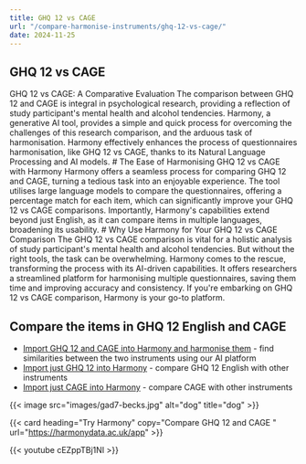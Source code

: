 ```yaml
---
title: GHQ 12 vs CAGE
url: "/compare-harmonise-instruments/ghq-12-vs-cage/"
date: 2024-11-25
---
```


## GHQ 12 vs CAGE

GHQ 12 vs CAGE: A Comparative Evaluation The comparison between GHQ 12 and CAGE is integral in psychological research, providing a reflection of study participant's mental health and alcohol tendencies. Harmony, a generative AI tool, provides a simple and quick process for overcoming the challenges of this research comparison, and the arduous task of harmonisation. Harmony effectively enhances the process of questionnaires harmonisation, like GHQ 12 vs CAGE, thanks to its Natural Language Processing and AI models. # The Ease of Harmonising GHQ 12 vs CAGE with Harmony Harmony offers a seamless process for comparing GHQ 12 and CAGE, turning a tedious task into an enjoyable experience. The tool utilises large language models to compare the questionnaires, offering a percentage match for each item, which can significantly improve your GHQ 12 vs CAGE comparisons. Importantly, Harmony's capabilities extend beyond just English, as it can compare items in multiple languages, broadening its usability. # Why Use Harmony for Your GHQ 12 vs CAGE Comparison The GHQ 12 vs CAGE comparison is vital for a holistic analysis of study participant's mental health and alcohol tendencies. But without the right tools, the task can be overwhelming. Harmony comes to the rescue, transforming the process with its AI-driven capabilities. It offers researchers a streamlined platform for harmonising multiple questionnaires, saving them time and improving accuracy and consistency. If you're embarking on GHQ 12 vs CAGE comparison, Harmony is your go-to platform.

## Compare the items in GHQ 12 English and CAGE

* <a href="https://harmonydata.ac.uk/app/#/import/W3siaW5zdHJ1bWVudF9uYW1lIjogIkdIUSAxMiBFbmdsaXNoIiwgInF1ZXN0aW9ucyI6IFt7InF1ZXN0aW9uX3RleHQiOiAiQmVlbiBhYmxlIHRvIGNvbmNlbnRyYXRlIG9uIHdoYXQgeW91XHUyMDE5cmUgZG9pbmc_ICJ9LCB7InF1ZXN0aW9uX3RleHQiOiAiTG9zdCBtdWNoIHNsZWVwIG92ZXIgd29ycnk_In0sIHsicXVlc3Rpb25fdGV4dCI6ICJGZWx0IHlvdSB3ZXJlIHBsYXlpbmcgYSB1c2VmdWwgcGFydCBpbiB0aGluZ3M_In0sIHsicXVlc3Rpb25fdGV4dCI6ICJGZWx0IGNhcGFibGUgb2YgbWFraW5nIGRlY2lzaW9ucyBhYm91dCB0aGluZ3M_In0sIHsicXVlc3Rpb25fdGV4dCI6ICJGZWx0IGNvbnN0YW50bHkgdW5kZXIgc3RyYWluPyJ9LCB7InF1ZXN0aW9uX3RleHQiOiAiRmVsdCB5b3UgY291bGRuXHUyMDE5dCBvdmVyY29tZSB5b3VyIGRpZmZpY3VsdGllcz8ifSwgeyJxdWVzdGlvbl90ZXh0IjogIkJlZW4gYWJsZSB0byBlbmpveSB5b3VyIG5vcm1hbCBkYXktdG8tZGF5IGFjdGl2aXRpZXM_In0sIHsicXVlc3Rpb25fdGV4dCI6ICJCZWVuIGFibGUgdG8gZmFjZSB1cCB0byB5b3VyIHByb2JsZW1zPyJ9LCB7InF1ZXN0aW9uX3RleHQiOiAiQmVlbiBmZWVsaW5nIHVuaGFwcHkgYW5kIGRlcHJlc3NlZD8ifSwgeyJxdWVzdGlvbl90ZXh0IjogIkJlZW4gbG9zaW5nIGNvbmZpZGVuY2UgaW4geW91cnNlbGY_In0sIHsicXVlc3Rpb25fdGV4dCI6ICJCZWVuIHRoaW5raW5nIG9mIHlvdXJzZWxmIGFzIGEgd29ydGhsZXNzIHBlcnNvbj8ifSwgeyJxdWVzdGlvbl90ZXh0IjogIkJlZW4gZmVlbGluZyByZWFzb25hYmx5IGhhcHB5LCBhbGwgdGhpbmdzIGNvbnNpZGVyZWQifV19LCB7Imluc3RydW1lbnRfbmFtZSI6ICJDQUdFIFF1ZXN0aW9ubmFpcmUgKDQtaXRlbSkgKENBR0UpIiwgInF1ZXN0aW9ucyI6IFt7InF1ZXN0aW9uX3RleHQiOiAiSGF2ZSB5b3UgZXZlciBmZWx0IHRoYXQgeW91IG91Z2h0IHRvIGN1dCBkb3duIG9uIHlvdXIgZHJpbmtpbmc_In0sIHsicXVlc3Rpb25fdGV4dCI6ICJIYXZlIHBlb3BsZSBhbm5veWVkIHlvdSBieSBjcml0aWNpc2luZyB5b3VyIGRyaW5raW5nPyJ9LCB7InF1ZXN0aW9uX3RleHQiOiAiSGF2ZSB5b3UgZXZlciBmZWx0IGJhZCBvciBndWlsdHkgYWJvdXQgeW91ciBkcmlua2luZz8ifSwgeyJxdWVzdGlvbl90ZXh0IjogIkhhdmUgeW91IGV2ZXIgaGFkIGEgZHJpbmsgZmlyc3QgdGhpbmcgaW4gdGhlIG1vcm5pbmcgdG8gc3RlYWR5IHlvdXIgbmVydmVzIG9yIGdldCByaWQgb2YgYSBoYW5nb3Zlcj8ifV19XQ==" target="harmonyapp">Import GHQ 12 and CAGE into Harmony and harmonise them</a> - find similarities between the two instruments using our AI platform
* <a href="https://harmonydata.ac.uk/app/#/import/W3siaW5zdHJ1bWVudF9uYW1lIjogIkdIUSAxMiBFbmdsaXNoIiwgInF1ZXN0aW9ucyI6IFt7InF1ZXN0aW9uX3RleHQiOiAiQmVlbiBhYmxlIHRvIGNvbmNlbnRyYXRlIG9uIHdoYXQgeW91XHUyMDE5cmUgZG9pbmc_ICJ9LCB7InF1ZXN0aW9uX3RleHQiOiAiTG9zdCBtdWNoIHNsZWVwIG92ZXIgd29ycnk_In0sIHsicXVlc3Rpb25fdGV4dCI6ICJGZWx0IHlvdSB3ZXJlIHBsYXlpbmcgYSB1c2VmdWwgcGFydCBpbiB0aGluZ3M_In0sIHsicXVlc3Rpb25fdGV4dCI6ICJGZWx0IGNhcGFibGUgb2YgbWFraW5nIGRlY2lzaW9ucyBhYm91dCB0aGluZ3M_In0sIHsicXVlc3Rpb25fdGV4dCI6ICJGZWx0IGNvbnN0YW50bHkgdW5kZXIgc3RyYWluPyJ9LCB7InF1ZXN0aW9uX3RleHQiOiAiRmVsdCB5b3UgY291bGRuXHUyMDE5dCBvdmVyY29tZSB5b3VyIGRpZmZpY3VsdGllcz8ifSwgeyJxdWVzdGlvbl90ZXh0IjogIkJlZW4gYWJsZSB0byBlbmpveSB5b3VyIG5vcm1hbCBkYXktdG8tZGF5IGFjdGl2aXRpZXM_In0sIHsicXVlc3Rpb25fdGV4dCI6ICJCZWVuIGFibGUgdG8gZmFjZSB1cCB0byB5b3VyIHByb2JsZW1zPyJ9LCB7InF1ZXN0aW9uX3RleHQiOiAiQmVlbiBmZWVsaW5nIHVuaGFwcHkgYW5kIGRlcHJlc3NlZD8ifSwgeyJxdWVzdGlvbl90ZXh0IjogIkJlZW4gbG9zaW5nIGNvbmZpZGVuY2UgaW4geW91cnNlbGY_In0sIHsicXVlc3Rpb25fdGV4dCI6ICJCZWVuIHRoaW5raW5nIG9mIHlvdXJzZWxmIGFzIGEgd29ydGhsZXNzIHBlcnNvbj8ifSwgeyJxdWVzdGlvbl90ZXh0IjogIkJlZW4gZmVlbGluZyByZWFzb25hYmx5IGhhcHB5LCBhbGwgdGhpbmdzIGNvbnNpZGVyZWQifV19LCB7Imluc3RydW1lbnRfbmFtZSI6ICJDQUdFIFF1ZXN0aW9ubmFpcmUgKDQtaXRlbSkgKENBR0UpIiwgInF1ZXN0aW9ucyI6IFt7InF1ZXN0aW9uX3RleHQiOiAiSGF2ZSB5b3UgZXZlciBmZWx0IHRoYXQgeW91IG91Z2h0IHRvIGN1dCBkb3duIG9uIHlvdXIgZHJpbmtpbmc_In0sIHsicXVlc3Rpb25fdGV4dCI6ICJIYXZlIHBlb3BsZSBhbm5veWVkIHlvdSBieSBjcml0aWNpc2luZyB5b3VyIGRyaW5raW5nPyJ9LCB7InF1ZXN0aW9uX3RleHQiOiAiSGF2ZSB5b3UgZXZlciBmZWx0IGJhZCBvciBndWlsdHkgYWJvdXQgeW91ciBkcmlua2luZz8ifSwgeyJxdWVzdGlvbl90ZXh0IjogIkhhdmUgeW91IGV2ZXIgaGFkIGEgZHJpbmsgZmlyc3QgdGhpbmcgaW4gdGhlIG1vcm5pbmcgdG8gc3RlYWR5IHlvdXIgbmVydmVzIG9yIGdldCByaWQgb2YgYSBoYW5nb3Zlcj8ifV19XQ==" target="harmonyapp">Import just GHQ 12 into Harmony</a> - compare GHQ 12 English with other instruments
* <a href="https://harmonydata.ac.uk/app/#/import/W3siaW5zdHJ1bWVudF9uYW1lIjogIkdIUSAxMiBFbmdsaXNoIiwgInF1ZXN0aW9ucyI6IFt7InF1ZXN0aW9uX3RleHQiOiAiQmVlbiBhYmxlIHRvIGNvbmNlbnRyYXRlIG9uIHdoYXQgeW91XHUyMDE5cmUgZG9pbmc_ICJ9LCB7InF1ZXN0aW9uX3RleHQiOiAiTG9zdCBtdWNoIHNsZWVwIG92ZXIgd29ycnk_In0sIHsicXVlc3Rpb25fdGV4dCI6ICJGZWx0IHlvdSB3ZXJlIHBsYXlpbmcgYSB1c2VmdWwgcGFydCBpbiB0aGluZ3M_In0sIHsicXVlc3Rpb25fdGV4dCI6ICJGZWx0IGNhcGFibGUgb2YgbWFraW5nIGRlY2lzaW9ucyBhYm91dCB0aGluZ3M_In0sIHsicXVlc3Rpb25fdGV4dCI6ICJGZWx0IGNvbnN0YW50bHkgdW5kZXIgc3RyYWluPyJ9LCB7InF1ZXN0aW9uX3RleHQiOiAiRmVsdCB5b3UgY291bGRuXHUyMDE5dCBvdmVyY29tZSB5b3VyIGRpZmZpY3VsdGllcz8ifSwgeyJxdWVzdGlvbl90ZXh0IjogIkJlZW4gYWJsZSB0byBlbmpveSB5b3VyIG5vcm1hbCBkYXktdG8tZGF5IGFjdGl2aXRpZXM_In0sIHsicXVlc3Rpb25fdGV4dCI6ICJCZWVuIGFibGUgdG8gZmFjZSB1cCB0byB5b3VyIHByb2JsZW1zPyJ9LCB7InF1ZXN0aW9uX3RleHQiOiAiQmVlbiBmZWVsaW5nIHVuaGFwcHkgYW5kIGRlcHJlc3NlZD8ifSwgeyJxdWVzdGlvbl90ZXh0IjogIkJlZW4gbG9zaW5nIGNvbmZpZGVuY2UgaW4geW91cnNlbGY_In0sIHsicXVlc3Rpb25fdGV4dCI6ICJCZWVuIHRoaW5raW5nIG9mIHlvdXJzZWxmIGFzIGEgd29ydGhsZXNzIHBlcnNvbj8ifSwgeyJxdWVzdGlvbl90ZXh0IjogIkJlZW4gZmVlbGluZyByZWFzb25hYmx5IGhhcHB5LCBhbGwgdGhpbmdzIGNvbnNpZGVyZWQifV19LCB7Imluc3RydW1lbnRfbmFtZSI6ICJDQUdFIFF1ZXN0aW9ubmFpcmUgKDQtaXRlbSkgKENBR0UpIiwgInF1ZXN0aW9ucyI6IFt7InF1ZXN0aW9uX3RleHQiOiAiSGF2ZSB5b3UgZXZlciBmZWx0IHRoYXQgeW91IG91Z2h0IHRvIGN1dCBkb3duIG9uIHlvdXIgZHJpbmtpbmc_In0sIHsicXVlc3Rpb25fdGV4dCI6ICJIYXZlIHBlb3BsZSBhbm5veWVkIHlvdSBieSBjcml0aWNpc2luZyB5b3VyIGRyaW5raW5nPyJ9LCB7InF1ZXN0aW9uX3RleHQiOiAiSGF2ZSB5b3UgZXZlciBmZWx0IGJhZCBvciBndWlsdHkgYWJvdXQgeW91ciBkcmlua2luZz8ifSwgeyJxdWVzdGlvbl90ZXh0IjogIkhhdmUgeW91IGV2ZXIgaGFkIGEgZHJpbmsgZmlyc3QgdGhpbmcgaW4gdGhlIG1vcm5pbmcgdG8gc3RlYWR5IHlvdXIgbmVydmVzIG9yIGdldCByaWQgb2YgYSBoYW5nb3Zlcj8ifV19XQ==" target="harmonyapp">Import just CAGE into Harmony</a> - compare CAGE with other instruments



{{< image src="images/gad7-becks.jpg" alt="dog" title="dog" >}}

{{< card heading="Try Harmony" copy="Compare GHQ 12 and CAGE " url="https://harmonydata.ac.uk/app" >}}

{{< youtube cEZppTBj1NI >}}



